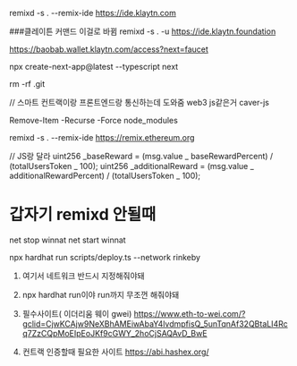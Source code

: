 remixd -s . --remix-ide https://ide.klaytn.com

###클레이튼 커맨드 이걸로 바뀜
remixd -s . -u https://ide.klaytn.foundation

<!-- 테스트넷 얻는 곳 -->

https://baobab.wallet.klaytn.com/access?next=faucet

npx create-next-app@latest --typescript next

rm -rf .git

// 스마트 컨트랙이랑 프론트엔드랑 통신하는데 도와줌 web3 js같은거
caver-js

<!-- 노드 모듈 지우기 커맨드 -->

Remove-Item -Recurse -Force node_modules

<!-- 리믹스 ide -->

remixd -s . --remix-ide https://remix.ethereum.org

<!-- 솔리디티 프리티어 -->
<!-- npx prettier --write '**/*.sol' -->

// JS랑 달라
uint256 \_baseReward = (msg.value _ baseRewardPercent) /
(totalUsersToken _ 100);
uint256 \_additionalReward = (msg.value _ additionalRewardPercent) /
(totalUsersToken _ 100);

# 갑자기 remixd 안될때

net stop winnat
net start winnat

npx hardhat run scripts/deploy.ts --network rinkeby

1. 여기서 네트워크 반드시 지정해줘야돼
2. npx hardhat run이야 run까지 무조껀 해줘야돼
3. 필수사이트( 이더리움 웨이 gwei)
   https://www.eth-to-wei.com/?gclid=CjwKCAjw9NeXBhAMEiwAbaY4lvdmpfisQ_5unTqnAf32QBtaLI4Rcq7ZzCQpMoEIpEoJKf9cGWY_2hoCjSAQAvD_BwE

4. 컨트랙 인증할때 필요한 사이트
   https://abi.hashex.org/
